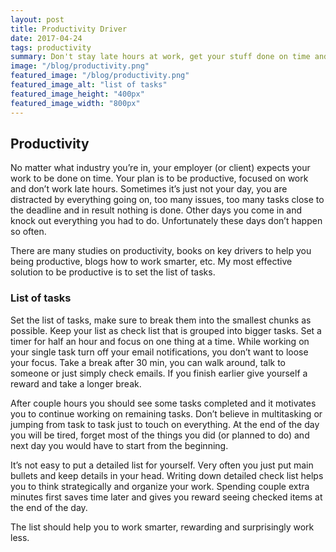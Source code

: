 ```yaml
---
layout: post
title: Productivity Driver
date: 2017-04-24
tags: productivity
summary: Don't stay late hours at work, get your stuff done on time and don't be distracted by everything going on. Creating list of tasks as one of the most effective solutions to be productive. 
image: "/blog/productivity.png"
featured_image: "/blog/productivity.png"
featured_image_alt: "list of tasks"
featured_image_height: "400px"
featured_image_width: "800px"
---
```

## Productivity

No matter what industry you’re in, your employer (or client) expects your work to be done on time. Your plan is to be productive, focused on work and don’t work late hours. Sometimes it’s just not your day, you are distracted by everything going on, too many issues, too many tasks close to the deadline and in result nothing is done. Other days you come in and knock out everything you had to do. Unfortunately these days don’t happen so often. 

There are many studies on productivity, books on key drivers to help you being productive, blogs how to work smarter, etc. My most effective solution to be productive is to set the list of tasks.

### List of tasks

Set the list of tasks, make sure to break them into the smallest chunks as possible. Keep your list as check list that is grouped into bigger tasks. Set a timer for half an hour and focus on one thing at a time. While working on your single task turn off your email notifications, you don’t want to loose your focus. Take a break after 30 min, you can walk around, talk to someone or just simply check emails. If you finish earlier give yourself a reward and take a longer break. 

After couple hours you should see some tasks completed and it motivates you to continue working on remaining tasks. Don’t believe in multitasking or jumping from task to task just to touch on everything. At the end of the day you will be tired, forget most of the things you did (or planned to do) and next day you would have to start from the beginning. 

It’s not easy to put a detailed list for yourself. Very often you just put main bullets and keep details in your head. Writing down detailed check list helps you to think strategically and organize your work. Spending couple extra minutes first saves time later and gives you reward seeing checked items at the end of the day. 

The list should help you to work smarter, rewarding and surprisingly work less.  